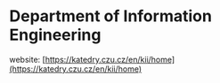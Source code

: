 # Department of Information Engineering

website: [https://katedry.czu.cz/en/kii/home](https://katedry.czu.cz/en/kii/home)
